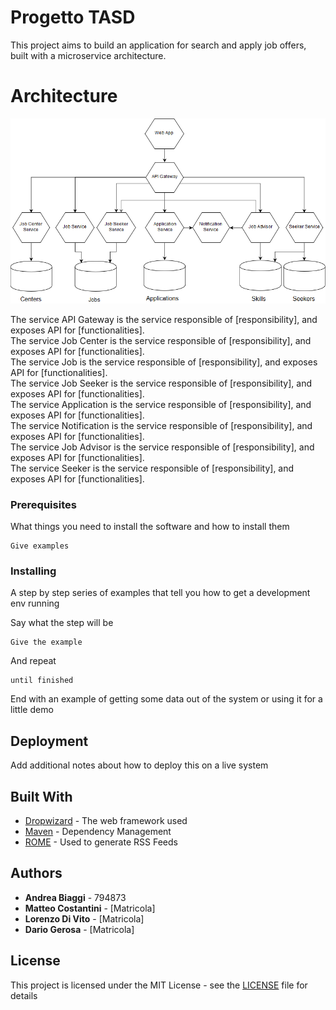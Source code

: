 # Progetto TASD

This project aims to build an application for search and apply job offers, built with a microservice architecture.

# Architecture
![alt](docs/Microservice%20progetto.png)

The service API Gateway is the service responsible of [responsibility], and exposes API for [functionalities].  
The service Job Center is the service responsible of [responsibility], and exposes API for [functionalities].  
The service Job is the service responsible of [responsibility], and exposes API for [functionalities].  
The service Job Seeker is the service responsible of [responsibility], and exposes API for [functionalities].  
The service Application is the service responsible of [responsibility], and exposes API for [functionalities].  
The service Notification is the service responsible of [responsibility], and exposes API for [functionalities].  
The service Job Advisor is the service responsible of [responsibility], and exposes API for [functionalities].  
The service Seeker is the service responsible of [responsibility], and exposes API for [functionalities].  

### Prerequisites

What things you need to install the software and how to install them

```
Give examples
```

### Installing

A step by step series of examples that tell you how to get a development env running

Say what the step will be

```
Give the example
```

And repeat

```
until finished
```

End with an example of getting some data out of the system or using it for a little demo

## Deployment

Add additional notes about how to deploy this on a live system

## Built With

* [Dropwizard](http://www.dropwizard.io/1.0.2/docs/) - The web framework used
* [Maven](https://maven.apache.org/) - Dependency Management
* [ROME](https://rometools.github.io/rome/) - Used to generate RSS Feeds

## Authors

* **Andrea Biaggi** - 794873
* **Matteo Costantini** - [Matricola]
* **Lorenzo Di Vito** - [Matricola]
* **Dario Gerosa** - [Matricola]

## License

This project is licensed under the MIT License - see the [LICENSE](LICENSE) file for details

